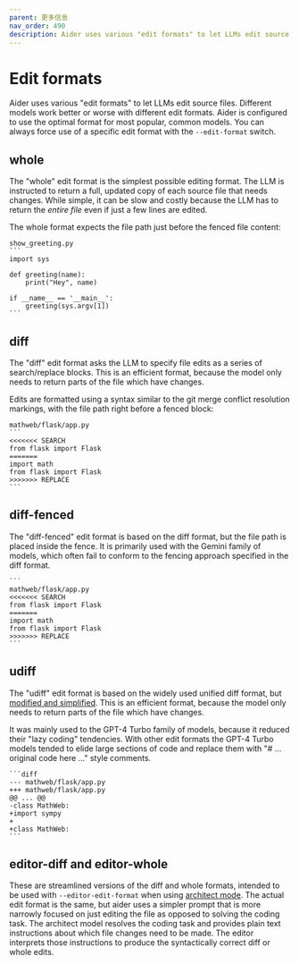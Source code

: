 ```yaml
---
parent: 更多信息
nav_order: 490
description: Aider uses various "edit formats" to let LLMs edit source files.
---
```


# Edit formats

Aider uses various "edit formats" to let LLMs edit source files.
Different models work better or worse with different edit formats.
Aider is configured to use the optimal format for most popular, common models.
You can always force use of a specific edit format with 
the `--edit-format` switch.

## whole

The "whole" edit format is the simplest possible editing format.
The LLM is instructed to return a full, updated
copy of each source file that needs changes.
While simple, it can be slow and costly because the LLM has to return
the *entire file* even if just a few lines are edited.

The whole format expects the file path just before the fenced file content:

````
show_greeting.py
```
import sys

def greeting(name):
    print("Hey", name)

if __name__ == '__main__':
    greeting(sys.argv[1])
```
````


## diff

The "diff" edit format asks the LLM to specify file edits as a series of search/replace blocks.
This is an efficient format, because the model only needs to return parts of the file
which have changes.

Edits are formatted using a syntax similar to the git merge conflict resolution markings,
with the file path right before a fenced block:

````
mathweb/flask/app.py
```
<<<<<<< SEARCH
from flask import Flask
=======
import math
from flask import Flask
>>>>>>> REPLACE
```
````

## diff-fenced

The "diff-fenced" edit format is based on the diff format, but
the file path is placed inside the fence.
It is primarily used with the Gemini family of models,
which often fail to conform to the fencing approach specified in the diff format.

````
```
mathweb/flask/app.py
<<<<<<< SEARCH
from flask import Flask
=======
import math
from flask import Flask
>>>>>>> REPLACE
```
````

## udiff

The "udiff" edit format is based on the widely used unified diff format,
but [modified and simplified](/2023/12/21/unified-diffs.html).
This is an efficient format, because the model only needs to return parts of the file
which have changes.

It was mainly used to the GPT-4 Turbo family of models,
because it reduced their "lazy coding" tendencies.
With other edit formats the GPT-4 Turbo models tended to elide
large sections of code and replace them with "# ... original code here ..."
style comments.


````
```diff
--- mathweb/flask/app.py
+++ mathweb/flask/app.py
@@ ... @@
-class MathWeb:
+import sympy
+
+class MathWeb:
```
````

## editor-diff and editor-whole

These are streamlined versions of the diff and whole formats, intended to be used
with `--editor-edit-format` when using
[architect mode](/docs/usage/modes.html).
The actual edit format is the same, but aider uses a simpler prompt that
is more narrowly focused on just editing the file as opposed to
solving the coding task.
The architect model resolves the coding task and
provides plain text instructions about which file changes need to be made.
The editor interprets those instructions to produce the
syntactically correct diff or whole edits.
